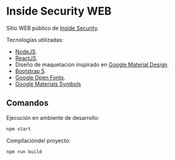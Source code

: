 # Inside Security WEB

Sitio WEB público de [Inside Security](https://insidesecurity.cl/).

Tecnologías utilizadas:

- [NodeJS](https://nodejs.org/).
- [ReactJS](https://react.dev/).
- Diseño de maquetación inspirado en [Google Material Design](https://design.google/).
- [Bootstrap 5](https://getbootstrap.com/docs/5.2).
- [Google Open Fonts](https://fonts.google.com/).
- [Google Materials Symbols](https://fonts.google.com/icons)


## Comandos

Ejecución en ambiente de desarrollo:

```bash
npm start
```

Compilacióndel proyecto:

```bash
npm run build
```
